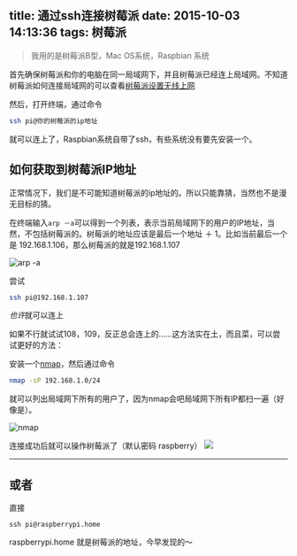 title: 通过ssh连接树莓派
date: 2015-10-03 14:13:36
tags: 树莓派
---

> 我用的是树莓派B型，Mac OS系统，Raspbian 系统

首先确保树莓派和你的电脑在同一局域网下，并且树莓派已经连上局域网。不知道树莓派如何连接局域网的可以查看[树莓派设置无线上网](http://caoyudong.com/2015/10/03/%E6%A0%91%E8%8E%93%E6%B4%BE%E8%AE%BE%E7%BD%AE%E6%97%A0%E7%BA%BF%E4%B8%8A%E7%BD%91/)

然后，打开终端，通过命令

```sh
ssh pi@你的树莓派的ip地址
```

就可以连上了，Raspbian系统自带了ssh，有些系统没有要先安装一个。

<!--more-->

## 如何获取到树莓派IP地址

正常情况下，我们是不可能知道树莓派的ip地址的。所以只能靠猜，当然也不是漫无目标的猜。

在终端输入`arp －a`可以得到一个列表，表示当前局域网下的用户的IP地址，当然，不包括树莓派的。树莓派的地址应该是最后一个地址 ＋ 1。比如当前最后一个是 192.168.1.106，那么树莓派的就是192.168.1.107

![arp -a](http://7xkfbb.com1.z0.glb.clouddn.com/15-10-3/68809336.jpg)

尝试

```sh
ssh pi@192.168.1.107
```
*也许*就可以连上

如果不行就试试108，109，反正总会连上的……这方法实在土，而且菜，可以尝试更好的方法：

安装一个[nmap](https://nmap.org/)，然后通过命令

```sh
nmap -sP 192.168.1.0/24
```

就可以列出局域网下所有的用户了，因为nmap会吧局域网下所有IP都扫一遍（好像是）。

![nmap](http://7xkfbb.com1.z0.glb.clouddn.com/15-10-3/94847515.jpg)


连接成功后就可以操作树莓派了（默认密码 raspberry）
![](http://7xkfbb.com1.z0.glb.clouddn.com/15-10-3/35973891.jpg)

-----

## 或者

直接

```
ssh pi@raspberrypi.home
```

raspberrypi.home 就是树莓派的地址，今早发现的～